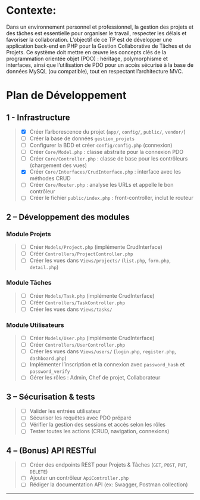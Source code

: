 # Contexte:

Dans un environnement personnel et professionnel, la gestion des projets et des tâches est essentielle pour
organiser le travail, respecter les délais et favoriser la collaboration. L’objectif de ce TP est de développer une
application back-end en PHP pour la Gestion Collaborative de Tâches et de Projets. Ce système doit mettre
en œuvre les concepts clés de la programmation orientée objet (POO) : héritage, polymorphisme et
interfaces, ainsi que l’utilisation de PDO pour un accès sécurisé à la base de données MySQL (ou compatible),
tout en respectant l’architecture MVC.


# Plan de Développement

## 1 - Infrastructure

> - [x] Créer l’arborescence du projet (`app/`, `config/`, `public/`, `vendor/`)
> - [ ] Créer la base de données `gestion_projets`
> - [ ] Configurer la BDD et créer `config/config.php` (connexion)
> - [ ] Créer `Core/Model.php` : classe abstraite pour la connexion PDO
> - [ ] Créer `Core/Controller.php` : classe de base pour les contrôleurs (chargement des vues)
> - [x] Créer `Core/Interfaces/CrudInterface.php` : interface avec les méthodes CRUD
> - [ ] Créer `Core/Router.php` : analyse les URLs et appelle le bon contrôleur
> - [ ] Créer le fichier `public/index.php` : front-controller, inclut le routeur

## 2 – Développement des modules

### Module Projets
> - [ ] Créer `Models/Project.php` (implémente CrudInterface)
> - [ ] Créer `Controllers/ProjectController.php`
> - [ ] Créer les vues dans `Views/projects/` (`list.php`, `form.php`, `detail.php`)

### Module Tâches
> - [ ] Créer `Models/Task.php` (implémente CrudInterface)
> - [ ] Créer `Controllers/TaskController.php`
> - [ ] Créer les vues dans `Views/tasks/`

### Module Utilisateurs
> - [ ] Créer `Models/User.php` (implémente CrudInterface)
> - [ ] Créer `Controllers/UserController.php`
> - [ ] Créer les vues dans `Views/users/` (`login.php`, `register.php`, `dashboard.php`)
> - [ ] Implémenter l’inscription et la connexion avec `password_hash` et `password_verify`
> - [ ] Gérer les rôles : Admin, Chef de projet, Collaborateur

## 3 – Sécurisation & tests

> - [ ] Valider les entrées utilisateur
> - [ ] Sécuriser les requêtes avec PDO préparé
> - [ ] Vérifier la gestion des sessions et accès selon les rôles
> - [ ] Tester toutes les actions (CRUD, navigation, connexions)
> 
## 4 – (Bonus) API RESTful

> - [ ] Créer des endpoints REST pour Projets & Tâches (`GET`, `POST`, `PUT`, `DELETE`)
> - [ ] Ajouter un contrôleur `ApiController.php`
> - [ ] Rédiger la documentation API (ex: Swagger, Postman collection)
> 
---
